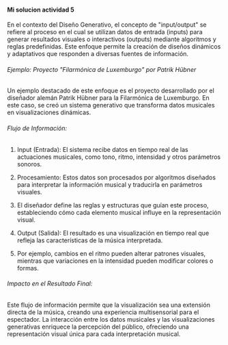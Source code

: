 <!--Input/Output en el Diseño Generativo
Enunciado: investiga el concepto de "input/output" en el contexto del Diseño Generativo. Busca ejemplos de proyectos que utilicen datos como input para generar outputs visuales o interactivos.Describe cómo funciona el flujo de información en uno de los ejemplos encontrados.

Recursos: los siguientes recursos pueden servirte de inspiración:

Casos de estudio de Patrik Hübner.
Caso de estudio: Brute.
Caso de estudio: Filarmónica de Luxemburgo
Entrega: descripción de un proyecto de Diseño Generativo que utilice el modelo input/output, explicando el flujo de información y su impacto en el resultado final. -->

#### Mi solucion actividad 5

En el contexto del Diseño Generativo, el concepto de "input/output" se refiere al proceso en el cual se utilizan datos de entrada (inputs) 
para generar resultados visuales o interactivos (outputs) mediante algoritmos y reglas predefinidas. Este enfoque permite la creación de diseños 
dinámicos y adaptativos que responden a diversas fuentes de información.

###### Ejemplo: Proyecto "Filarmónica de Luxemburgo" por Patrik Hübner

Un ejemplo destacado de este enfoque es el proyecto desarrollado por el diseñador alemán Patrik 
Hübner para la Filarmónica de Luxemburgo. En este caso, se creó un sistema generativo que transforma datos musicales en visualizaciones dinámicas.

###### Flujo de Información:

1. Input (Entrada): El sistema recibe datos en tiempo real de las actuaciones musicales, como tono, ritmo, intensidad y otros parámetros sonoros.


2. Procesamiento: Estos datos son procesados por algoritmos diseñados para interpretar la información musical y traducirla en parámetros visuales.
3.  El diseñador define las reglas y estructuras que guían este proceso, estableciendo cómo cada elemento musical influye en la representación visual.


4. Output (Salida): El resultado es una visualización en tiempo real que refleja las características de la música interpretada.
5.  Por ejemplo, cambios en el ritmo pueden alterar patrones visuales, mientras que variaciones en la intensidad pueden modificar colores o formas.



###### Impacto en el Resultado Final:

Este flujo de información permite que la visualización sea una extensión directa de la música, 
creando una experiencia multisensorial para el espectador. La interacción entre los datos musicales y 
las visualizaciones generativas enriquece la percepción del público, ofreciendo una representación visual única para cada interpretación musical.

